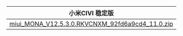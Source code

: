 | 小米CIVI  稳定版    |
| ---- |
| [miui_MONA_V12.5.3.0.RKVCNXM_92fd6a9cd4_11.0.zip](https://hugeota.d.miui.com/V12.5.3.0.RKVCNXM/miui_MONA_V12.5.3.0.RKVCNXM_92fd6a9cd4_11.0.zip)    |
